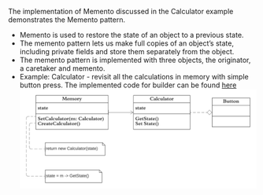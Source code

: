 The implementation of Memento discussed in the Calculator example demonstrates the Memento pattern.<br>
* Memento is used to restore the state of an object to a previous state.  
* The memento pattern lets us make full copies of an object’s state, including private fields and store them separately from the object.
* The memento pattern is implemented with three objects, the originator, a caretaker and memento.
* Example: Calculator - revisit all the calculations in memory with simple button press.
The implemented code for builder can be found [here](memento.rb)
![UML Design-Pattern-Builder](memento.png)
